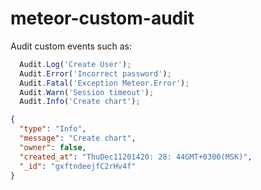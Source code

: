 meteor-custom-audit
===================

Audit custom events such as:

```javascript
  Audit.Log('Create User');
  Audit.Error('Incorrect password');
  Audit.Fatal('Exception Meteor.Error');
  Audit.Warn('Session timeout');
  Audit.Info('Create chart');
```

```json
{
  "type": "Info",
  "message": "Create chart",
  "owner": false,
  "created_at": "ThuDec11201420: 28: 44GMT+0300(MSK)",
  "_id": "gxftndeejfC2rHv4f"
}
```
